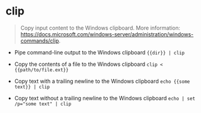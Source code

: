 # clip
> Copy input content to the Windows clipboard.
> More information: <https://docs.microsoft.com/windows-server/administration/windows-commands/clip>.

- Pipe command-line output to the Windows clipboard
`{{dir}} | clip`

- Copy the contents of a file to the Windows clipboard
`clip < {{path/to/file.ext}}`

- Copy text with a trailing newline to the Windows clipboard
`echo {{some text}} | clip`

- Copy text without a trailing newline to the Windows clipboard
`echo | set /p="some text" | clip`

